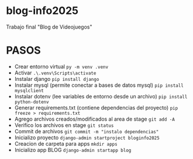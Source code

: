 # blog-info2025
Trabajo final "Blog de Videojuegos"



# PASOS
 - Crear entorno virtual `py -m venv .venv`
 - Activar `.\.venv\Scripts\activate` 
 - Instalar django `pip install django`
 - Instalar mysql (permite conectar a bases de datos mysql) `pip install mysqlclient`
 - Instalar dotenv (lee variables de entorno desde un archivo) `pip install python-dotenv`
 - Generar requirements.txt (contiene dependencias del proyecto) `pip freeze > requirements.txt`
 - Agrego archivos creados/modificados al area de stage `git add -A`
 - Verifico los archivos en stage `git status`
 - Commit de archivos `git commit -m "instalo dependencias"`
 - Inicializo proyecto `django-admin startproject bloginfo2025 `
 - Creacion de carpeta para apps `mkdir apps`
 - Inicializo app BLOG `django-admin startapp blog`